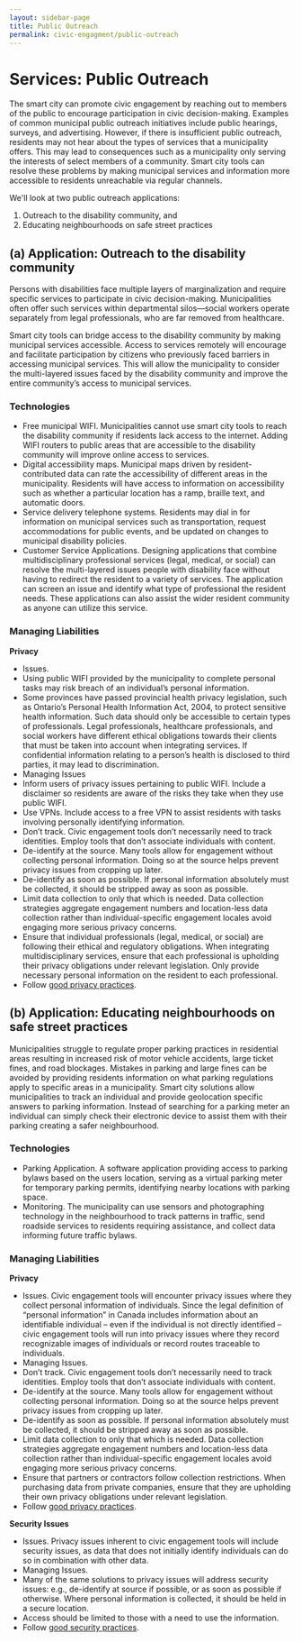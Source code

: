 ```yaml
---
layout: sidebar-page
title: Public Outreach
permalink: civic-engagment/public-outreach
---
```

# Services: Public Outreach

The smart city can promote civic engagement by reaching out to members of the public to encourage participation in civic decision-making.  Examples of common municipal public outreach initiatives include public hearings, surveys, and advertising. However, if there is insufficient public outreach, residents may not hear about the types of services that a municipality offers. This may lead to consequences such as a municipality only serving the interests of select members of a community. Smart city tools can resolve these problems by making municipal services and information more accessible to residents unreachable via regular channels. 

We'll look at two public outreach applications:
1. Outreach to the disability community, and
1. Educating neighbourhoods on safe street practices

## (a) Application: Outreach to the disability community

Persons with disabilities face multiple layers of marginalization and require specific services to participate in civic decision-making. Municipalities often offer such services within departmental silos—social workers operate separately from legal professionals, who are far removed from healthcare.

Smart city tools can bridge access to the disability community by making municipal services accessible. Access to services remotely will encourage and facilitate participation by citizens who previously faced barriers in accessing municipal services. This will allow the municipality to consider the multi-layered issues faced by the disability community and improve the entire community’s access to municipal services.

### Technologies

* Free municipal WIFI. Municipalities cannot use smart city tools to reach the disability community if residents lack access to the internet. Adding WIFI routers to public areas that are accessible to the disability community will improve online access to services. 
* Digital accessibility maps. Municipal maps driven by resident-contributed data can rate the accessibility of different areas in the municipality. Residents will have access to information on accessibility such as whether a particular location has a ramp, braille text, and automatic doors.
* Service delivery telephone systems. Residents may dial in for information on municipal services such as transportation, request accommodations for public events, and be updated on changes to municipal disability policies.   
* Customer Service Applications. Designing applications that combine multidisciplinary professional services (legal, medical, or social) can resolve the multi-layered issues people with disability face without having to redirect the resident to a variety of services. The application can screen an issue and identify what type of professional the resident needs. These applications can also assist the wider resident community as anyone can utilize this service.

### Managing Liabilities

**Privacy**
* Issues. 
 * Using public WIFI provided by the municipality to complete personal tasks may risk breach of an individual’s personal information.
 * Some provinces have passed provincial health privacy legislation, such as Ontario’s Personal Health Information Act, 2004,  to protect sensitive health information. Such data should only be accessible to certain types of professionals. Legal professionals, healthcare professionals, and social workers have different ethical obligations towards their clients that must be taken into account when integrating services. If confidential information relating to a person’s health is disclosed to third parties, it may lead to discrimination.
* Managing Issues
 * Inform users of privacy issues pertaining to public WIFI. Include a disclaimer so residents are aware of the risks they take when they use public WIFI. 
 * Use VPNs. Include access to a free VPN to assist residents with tasks involving personally identifying information.
 * Don’t track.  Civic engagement tools don’t necessarily need to track identities.  Employ tools that don’t associate individuals with content. 
 * De-identify at the source. Many tools allow for engagement without collecting personal information. Doing so at the source helps prevent privacy issues from cropping up later. 
 * De-identify as soon as possible.  If personal information absolutely must be collected, it should be stripped away as soon as possible. 
 * Limit data collection to only that which is needed.  Data collection strategies aggregate engagement numbers and location-less data collection rather than individual-specific engagement locales avoid engaging more serious privacy concerns. 
 * Ensure that individual professionals (legal, medical, or social) are following their ethical and regulatory obligations. When integrating multidisciplinary services, ensure that each professional is upholding their privacy obligations under relevant legislation. Only provide necessary personal information on the resident to each professional.
 * Follow [good privacy practices](https://cippic-ca.github.io/SmartCityToolkit/privacy.html). 
 
## (b) Application: Educating neighbourhoods on safe street practices

Municipalities struggle to regulate proper parking practices in residential areas resulting in increased risk of motor vehicle accidents, large ticket fines, and road blockages. Mistakes in parking and large fines can be avoided by providing residents information on what parking regulations apply to specific areas in a municipality. Smart city solutions allow municipalities to track an individual and provide geolocation specific answers to parking information. Instead of searching for a parking meter an individual can simply check their electronic device to assist them with their parking creating a safer neighbourhood.

### Technologies
* Parking Application. A software application providing access to parking bylaws based on the users location, serving as a virtual parking meter for temporary parking permits, identifying nearby locations with parking space.
*	Monitoring. The municipality can use sensors and photographing technology in the neighbourhood to track patterns in traffic, send roadside services to residents requiring assistance, and collect data informing future traffic bylaws.

### Managing Liabilities

**Privacy**  
*	Issues. Civic engagement tools will encounter privacy issues where they collect personal information of individuals.  Since the legal definition of “personal information” in Canada includes information about an identifiable individual – even if the individual is not directly identified – civic engagement tools will run into privacy issues where they record recognizable images of individuals or record routes traceable to individuals. 
*	Managing Issues.   
 * Don’t track.  Civic engagement tools don’t necessarily need to track identities.  Employ tools that don’t associate individuals with content. 
 * De-identify at the source. Many tools allow for engagement without collecting personal information. Doing so at the source helps prevent privacy issues from cropping up later. 
 * De-identify as soon as possible.  If personal information absolutely must be collected, it should be stripped away as soon as possible. 
 * Limit data collection to only that which is needed.  Data collection strategies aggregate engagement numbers and location-less data collection rather than individual-specific engagement locales avoid engaging more serious privacy concerns. 
 * Ensure that partners or contractors follow collection restrictions. When purchasing data from private companies, ensure that they are upholding their own privacy obligations under relevant legislation. 
 * Follow [good privacy practices](https://cippic-ca.github.io/SmartCityToolkit/privacy.html). 

**Security Issues** 
*	Issues.  Privacy issues inherent to civic engagement tools will include security issues, as data that does not initially identify individuals can do so in combination with other data. 
*	Managing Issues.  
 * Many of the same solutions to privacy issues will address security issues:  e.g., de-identify at source if possible, or as soon as possible if otherwise.  Where personal information is collected, it should be held in a secure location.   
 * Access should be limited to those with a need to use the information.  
 * Follow [good security practices](https://cippic-ca.github.io/SmartCityToolkit/security.html).

